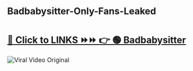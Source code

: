 
 ## Badbabysitter-Only-Fans-Leaked

# <h2><a href="https://clipsfans.com/Badbabysitter&ref=git">🔗 Click to LINKS ⏩⏩ 👉 🟢 Badbabysitter </a></h2>

<a href="https://clipsfans.com/Badbabysitter&ref=git" rel="nofollow" data-target="animated-image.originalLink"><img src="https://i.ibb.co.com/xMMVF88/686577567.gif" alt="Viral Video Original" style="max-width: 100%; display: inline-block;" data-target="animated-image.originalImage"></a>
